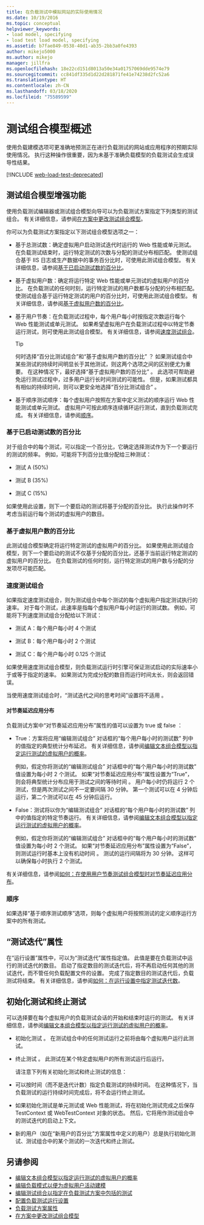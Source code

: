 ```yaml
---
title: 在负载测试中模拟网站的实际使用情况
ms.date: 10/19/2016
ms.topic: conceptual
helpviewer_keywords:
- load model, specifying
- load test load model, specifying
ms.assetid: b7fae849-0538-40d1-ab35-2bb3a0fe4393
author: mikejo5000
ms.author: mikejo
manager: jillfra
ms.openlocfilehash: 18e22cd151d8013a50e34a01757069dde9574e79
ms.sourcegitcommit: cc841df335d1d22d281871fe41e74238d2fc52a6
ms.translationtype: HT
ms.contentlocale: zh-CN
ms.lasthandoff: 03/18/2020
ms.locfileid: "75589599"
---
```

# <a name="test-mix-models-overview"></a>测试组合模型概述

使用负载建模选项可更准确地预测正在进行负载测试的网站或应用程序的预期实际使用情况。 执行这种操作很重要，因为未基于准确负载模型的负载测试会生成误导性结果。

[!INCLUDE [web-load-test-deprecated](includes/web-load-test-deprecated.md)]

## <a name="test-mix-model-enhancements"></a>测试组合模型增强功能

使用负载测试编辑器或测试组合模型向导可以为负载测试方案指定下列类型的测试组合。 有关详细信息，请参阅[在方案中更改测试组合模型](../test/edit-test-mix-models-to-specify-the-probability-of-a-virtual-user-running-a-test.md)。

你可以为负载测试方案指定以下测试组合模型选项之一：

-  基于总测试数：确定虚拟用户启动测试迭代时运行的 Web 性能或单元测试。 在负载测试结束时，运行特定测试的次数与分配的测试分布相匹配。 使测试组合基于 IIS 日志或生产数据中的事务百分比时，可使用此测试组合模型。 有关详细信息，请参阅[基于已启动测试数的百分比](#BasedOnTestsStarted)。

-  基于虚拟用户数：确定将运行特定 Web 性能或单元测试的虚拟用户的百分比。 在负载测试的任何时刻，运行特定测试的用户数都与分配的分布相匹配。 使测试组合基于运行特定测试的用户的百分比时，可使用此测试组合模型。 有关详细信息，请参阅[基于虚拟用户数的百分比](#PercentageBasedonVirtualUsers)。

-  基于用户节奏：在负载测试过程中，每个用户每小时按指定次数运行每个 Web 性能测试或单元测试。 如果希望虚拟用户在负载测试过程中以特定节奏运行测试，则可使用此测试组合模型。 有关详细信息，请参阅[速度测试组合](#PacingTestMix)。

    > [!TIP]
    > 何时选择“百分比测试组合”和“基于虚拟用户数的百分比”   ？ 如果测试组合中某些测试的持续时间明显长于其他测试，则这两个选项之间的区别便尤为重要。 在这种情况下，最好选择“基于虚拟用户数的百分比”  。 此选项可帮助避免运行测试过程中，过多用户运行长时间测试的可能性。 但是，如果测试都具有相似的持续时间，则可以更安全地选择“百分比测试组合”  。

-  基于顺序测试顺序：每个虚拟用户按照在方案中定义测试的顺序运行 Web 性能测试或单元测试。 虚拟用户可按此顺序连续循环运行测试，直到负载测试完成。 有关详细信息，请参阅[顺序](#SequentialOrder)。

### <a name="BasedOnTestsStarted"></a> 基于已启动测试数的百分比

对于组合中的每个测试，可以指定一个百分比，它确定选择测试作为下一个要运行的测试的频率。 例如，可能将下列百分比值分配给三种测试：

- 测试 A (50%)

- 测试 B (35%)

- 测试 C (15%)

如果使用此设置，则下一个要启动的测试将基于分配的百分比。 执行此操作时不考虑当前运行每个测试的虚拟用户的数目。

### <a name="PercentageBasedonVirtualUsers"></a> 基于虚拟用户数的百分比
此测试组合模型确定将运行特定测试的虚拟用户的百分比。 如果使用此测试组合模型，则下一个要启动的测试不仅基于分配的百分比，还基于当前运行特定测试的虚拟用户的百分比。 在负载测试的任何时刻，运行特定测试的用户数与分配的分发项尽可能匹配。

### <a name="PacingTestMix"></a> 速度测试组合

如果指定速度测试组合，则为测试组合中每个测试的每个虚拟用户指定测试执行的速率。 对于每个测试，此速率是指每个虚拟用户每小时运行的测试数。 例如，可能将下列速度测试组合分配给以下测试：

- 测试 A：每个用户每小时 4 个测试

- 测试 B：每个用户每小时 2 个测试

- 测试 C：每个用户每小时 0.125 个测试

如果使用速度测试组合模型，则负载测试运行时引擎可保证测试启动的实际速率小于或等于指定的速率。 如果测试为完成分配的数目而运行时间太长，则会返回错误。

当使用速度测试组合时，“测试迭代之间的思考时间”设置将不适用  。

#### <a name="apply-distribution-to-pacing-delay"></a>对节奏延迟应用分布
负载测试方案中“对节奏延迟应用分布”属性的值可以设置为 true 或 false  ：

-  True：方案将应用“编辑测试组合”  对话框的“每个用户每小时的测试数”  列中的值指定的典型统计分布延迟。 有关详细信息，请参阅[编辑文本组合模型以指定运行测试的虚拟用户的概率](../test/edit-test-mix-models-to-specify-the-probability-of-a-virtual-user-running-a-test.md)。

   例如，假定你将测试的“编辑测试组合”  对话框中的“每个用户每小时的测试数”  值设置为每小时 2 个测试。 如果“对节奏延迟应用分布”属性设置为“True”，则会将典型统计分布应用于测试之间的等待时间   。 用户每小时仍将运行 2 个测试，但是两次测试之间不一定要间隔 30 分钟。 第一个测试可以在 4 分钟后运行，第二个测试可以在 45 分钟后运行。

-  False：测试将以你为“编辑测试组合”  对话框的“每个用户每小时的测试数”  列中的值指定的特定节奏运行。 有关详细信息，请参阅[编辑文本组合模型以指定运行测试的虚拟用户的概率](../test/edit-test-mix-models-to-specify-the-probability-of-a-virtual-user-running-a-test.md)。

   例如，假定你将测试的“编辑测试组合”  对话框中的“每个用户每小时的测试数”  值设置为每小时 2 个测试。 如果“对节奏延迟应用分布”属性设置为“False”，则测试运行时基本上没有机动时间   。 测试的运行间隔将为 30 分钟。 这样可以确保每小时执行 2 个测试。

  有关详细信息，请参阅[如何：在使用用户节奏测试组合模型时对节奏延迟应用分布](../test/how-to-apply-distribution-to-pacing-delay-when-using-a-user-pace-test-mix-model.md)。

### <a name="SequentialOrder"></a> 顺序
如果选择“基于顺序测试顺序”选项，则每个虚拟用户将按照测试的定义顺序运行方案中的所有测试。

## <a name="test-iterations-property"></a>“测试迭代”属性
在“运行设置”属性中，可以为“测试迭代”属性指定值。 此值是要在负载测试中运行的测试迭代的数目。 启动了指定数目的测试迭代后，将不再启动任何其他的测试迭代，而不管任何负载配置文件的设置。 完成了指定数目的测试迭代后，负载测试将结束。 有关详细信息，请参阅[如何：在运行设置中指定测试迭代数](../test/how-to-specify-the-number-of-test-iterations-in-a-load-test.md)。

## <a name="initialize-and-terminate-tests"></a>初始化测试和终止测试
可以选择要在每个虚拟用户的负载测试会话的开始和结束时运行的测试。 有关详细信息，请参阅[编辑文本组合模型以指定运行测试的虚拟用户的概率](../test/edit-test-mix-models-to-specify-the-probability-of-a-virtual-user-running-a-test.md)。

- 初始化测试  。 在测试组合中的任何测试运行之前将由每个虚拟用户运行此测试。

- 终止测试  。 此测试在某个特定虚拟用户的所有测试运行后运行。

  请注意下列有关初始化测试和终止测试的信息：

- 可以按时间（而不是迭代计数）指定负载测试的持续时间。 在这种情况下，当负载测试的运行持续时间完成后，将不会运行终止测试。

- 如果初始化测试是单元测试或 Web 性能测试，将在初始化测试完成之后保存 TestContext 或 WebTestContext 对象的状态。 然后，它将用作测试组合中的测试迭代的启动上下文。

- 新的用户（如在“新用户的百分比”方案属性中定义的用户）总是执行初始化测试、测试组合中的某个测试的一次迭代和终止测试。

## <a name="see-also"></a>另请参阅

- [编辑文本组合模型以指定运行测试的虚拟用户的概率](../test/edit-test-mix-models-to-specify-the-probability-of-a-virtual-user-running-a-test.md)
- [编辑负载模式以便为虚拟用户活动建模](../test/edit-load-patterns-to-model-virtual-user-activities.md)
- [编辑测试组合以指定在负载测试方案中包括的测试](../test/edit-the-test-mix-to-specify-which-web-browsers-types-in-a-load-test-scenario.md)
- [配置负载测试运行设置](../test/configure-load-test-run-settings.md)
- [负载测试方案属性](../test/load-test-scenario-properties.md)
- [在方案中更改测试组合模型](../test/edit-test-mix-models-to-specify-the-probability-of-a-virtual-user-running-a-test.md)
